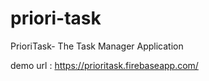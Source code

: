 # priori-task
PrioriTask- The Task Manager Application


demo url : https://prioritask.firebaseapp.com/
